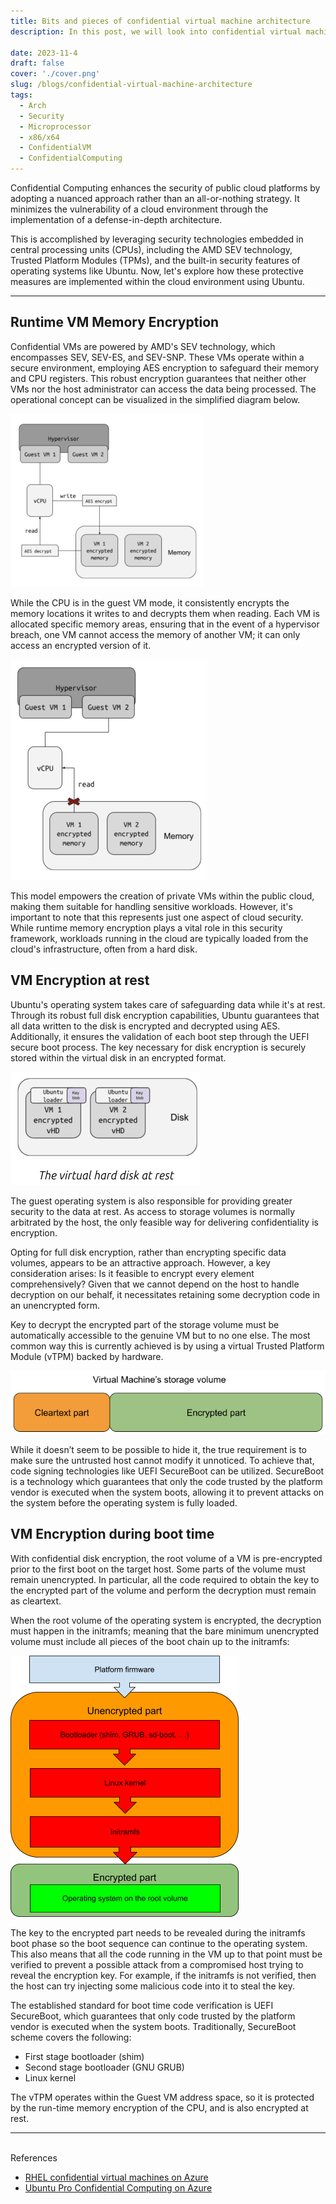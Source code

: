 ```yaml
---
title: Bits and pieces of confidential virtual machine architecture
description: In this post, we will look into confidential virtual machines (CVMs) and its core building blocks.

date: 2023-11-4
draft: false
cover: './cover.png'
slug: /blogs/confidential-virtual-machine-architecture
tags:
  - Arch
  - Security
  - Microprocessor
  - x86/x64
  - ConfidentialVM
  - ConfidentialComputing
---
```


Confidential Computing enhances the security of public cloud platforms by adopting a nuanced approach rather than an all-or-nothing strategy. It minimizes the vulnerability of a cloud environment through the implementation of a defense-in-depth architecture.

This is accomplished by leveraging security technologies embedded in central processing units (CPUs), including the AMD SEV technology, Trusted Platform Modules (TPMs), and the built-in security features of operating systems like Ubuntu. Now, let's explore how these protective measures are implemented within the cloud environment using Ubuntu.

---

## Runtime VM Memory Encryption

Confidential VMs are powered by AMD's SEV technology, which encompasses SEV, SEV-ES, and SEV-SNP. These VMs operate within a secure environment, employing AES encryption to safeguard their memory and CPU registers. This robust encryption guarantees that neither other VMs nor the host administrator can access the data being processed. The operational concept can be visualized in the simplified diagram below.

![](hv1.png)

While the CPU is in the guest VM mode, it consistently encrypts the memory locations it writes to and decrypts them when reading. Each VM is allocated specific memory areas, ensuring that in the event of a hypervisor breach, one VM cannot access the memory of another VM; it can only access an encrypted version of it.

![](hv2.png)

This model empowers the creation of private VMs within the public cloud, making them suitable for handling sensitive workloads. However, it's important to note that this represents just one aspect of cloud security. While runtime memory encryption plays a vital role in this security framework, workloads running in the cloud are typically loaded from the cloud's infrastructure, often from a hard disk.

## VM Encryption at rest

Ubuntu's operating system takes care of safeguarding data while it's at rest. Through its robust full disk encryption capabilities, Ubuntu guarantees that all data written to the disk is encrypted and decrypted using AES. Additionally, it ensures the validation of each boot step through the UEFI secure boot process. The key necessary for disk encryption is securely stored within the virtual disk in an encrypted format.

![](disk-enc.png)

The guest operating system is also responsible for providing greater security to the data at rest. As access to storage volumes is normally arbitrated by the host, the only feasible way for delivering confidentiality is encryption.

Opting for full disk encryption, rather than encrypting specific data volumes, appears to be an attractive approach. However, a key consideration arises: Is it feasible to encrypt every element comprehensively? Given that we cannot depend on the host to handle decryption on our behalf, it necessitates retaining some decryption code in an unencrypted form.

Key to decrypt the encrypted part of the storage volume must be automatically accessible to the genuine VM but to no one else. The most common way this is currently achieved is by using a virtual Trusted Platform Module (vTPM) backed by hardware.

![](disk-enc2.png)

While it doesn’t seem to be possible to hide it, the true requirement is to make sure the untrusted host cannot modify it unnoticed. To achieve that, code signing technologies like UEFI SecureBoot can be utilized. SecureBoot is a technology which guarantees that only the code trusted by the platform vendor is executed when the system boots, allowing it to prevent attacks on the system before the operating system is fully loaded.

## VM Encryption during boot time

With confidential disk encryption, the root volume of a VM is pre-encrypted prior to the first boot on the target host. Some parts of the volume must remain unencrypted. In particular, all the code required to obtain the key to the encrypted part of the volume and perform the decryption must remain as cleartext.

When the root volume of the operating system is encrypted, the decryption must happen in the initramfs; meaning that the bare minimum unencrypted volume must include all pieces of the boot chain up to the initramfs:

![](boot-w.png)

The key to the encrypted part needs to be revealed during the initramfs boot phase so the boot sequence can continue to the operating system. This also means that all the code running in the VM up to that point must be verified to prevent a possible attack from a compromised host trying to reveal the encryption key. For example, if the initramfs is not verified, then the host can try injecting some malicious code into it to steal the key.

The established standard for boot time code verification is UEFI SecureBoot, which guarantees that only code trusted by the platform vendor is executed when the system boots. Traditionally, SecureBoot scheme covers the following:

- First stage bootloader (shim)
- Second stage bootloader (GNU GRUB)
- Linux kernel

The vTPM operates within the Guest VM address space, so it is protected by the run-time memory encryption of the CPU, and is also encrypted at rest.

---

<br />
References

- [RHEL confidential virtual machines on Azure](https://www.redhat.com/en/blog/rhel-confidential-virtual-machines-azure-technical-deep-dive)
- [Ubuntu Pro Confidential Computing on Azure](https://ubuntu.com/blog/how-we-designed-ubuntu-pro-for-confidential-computing-on-azure)
